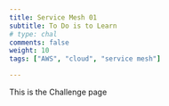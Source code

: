 ```yaml
---
title: Service Mesh 01
subtitle: To Do is to Learn
# type: chal
comments: false
weight: 10
tags: ["AWS", "cloud", "service mesh"]

---
```

This is the Challenge page
